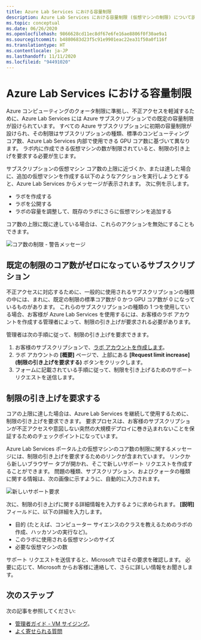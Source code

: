 ```yaml
---
title: Azure Lab Services における容量制限
description: Azure Lab Services における容量制限 (仮想マシンの制限) について説明します。
ms.topic: conceptual
ms.date: 06/26/2020
ms.openlocfilehash: 9866628cd11ec8df67e6fe16ae8806f0f30ae9a1
ms.sourcegitcommit: b4880683d23f5c91e9901eac22ea31f50a0f116f
ms.translationtype: HT
ms.contentlocale: ja-JP
ms.lasthandoff: 11/11/2020
ms.locfileid: "94491020"
---
```

# <a name="capacity-limits-in-azure-lab-services"></a>Azure Lab Services における容量制限
Azure コンピューティングのクォータ制限に準拠し、不正アクセスを軽減するために、Azure Lab Services には Azure サブスクリプションでの既定の容量制限が設けられています。 すべての Azure サブスクリプションに初期の容量制限が設けられ、その制限はサブスクリプションの種類、標準のコンピューティング コア数、Azure Lab Services 内部で使用できる GPU コア数に基づいて異なります。 ラボ内に作成できる仮想マシンの数が制限されていると、制限の引き上げを要求する必要が生じます。  

サブスクリプションの仮想マシン コア数の上限に近づくか、または達した場合に、追加の仮想マシンを作成する以下のようなアクションを実行しようとすると、Azure Lab Services からメッセージが表示されます。 次に例を示します。 

- ラボを作成する
- ラボを公開する
- ラボの容量を調整して、既存のラボにさらに仮想マシンを追加する

コア数の上限に既に達している場合は、これらのアクションを無効にすることもできます。 

![コア数の制限 - 警告メッセージ](./media/capacity-limits/warning-message.png)

## <a name="subscriptions-with-default-limit-of-zero-cores"></a>既定の制限のコア数がゼロになっているサブスクリプション
不正アクセスに対応するために、一般的に使用されるサブスクリプションの種類の中には、まれに、既定の制限の標準コア数が 0 かつ GPU コア数が 0 になっているものがあります。 これらのサブスクリプションの種類の 1 つを使用している場合、お客様が Azure Lab Services を使用するには、お客様のラボ アカウントを作成する管理者によって、制限の引き上げが要求される必要があります。 

管理者は次の手順に従って、制限の引き上げを要求できます。  

1.  お客様のサブスクリプションで、[ラボ アカウントを作成します](tutorial-setup-lab-account.md)。
2.  ラボ アカウントの **[概要]** ページで、上部にある **[Request limit increase]\(制限の引き上げを要求する\)** ボタンをクリックします。 
3.  フォームに記載されている手順に従って、制限を引き上げるためのサポート リクエストを送信します。

## <a name="request-a-limit-increase"></a>制限の引き上げを要求する
コアの上限に達した場合は、Azure Lab Services を継続して使用するために、制限の引き上げを要求できます。 要求プロセスは、お客様のサブスクリプションが不正アクセスや意図しない突然の大規模デプロイに巻き込まれないことを保証するためのチェックポイントになっています。

Azure Lab Services ポータル上の仮想マシンのコア数の制限に関するメッセージには、制限の引き上げを要求するためのリンクが含まれています。 リンクから新しいブラウザー タブが開かれ、そこで新しいサポート リクエストを作成することができます。 問題の種類、サブスクリプション、およびクォータの種類に関する情報は、次の画像に示すように、自動的に入力されます。 

![新しいサポート要求](./media/capacity-limits/new-support-request.png)


次に、制限の引き上げに関する詳細情報を入力するように求められます。 **[説明]** フィールドに、以下の詳細を入力します。

- 目的 (たとえば、コンピューター サイエンスのクラスを教えるためのラボの作成、ハッカソンの実行など)。
- このラボに使用される仮想マシンのサイズ
- 必要な仮想マシンの数

サポート リクエストを送信すると、Microsoft ではその要求を確認します。 必要に応じて、Microsoft からお客様に連絡して、さらに詳しい情報をお聞きします。 

## <a name="next-steps"></a>次のステップ
次の記事を参照してください:
- [管理者ガイド - VM サイジング](administrator-guide.md#vm-sizing)。
- [よく寄せられる質問](classroom-labs-faq.md)